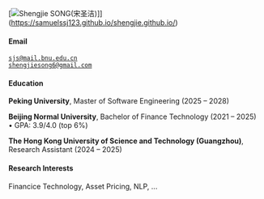 [![Shengjie SONG(宋圣洁)](https://img.shields.io/badge/XX-github-blue?logo=github)]](https://samuelssj123.github.io/shengjie.github.io/)

#### Email  
<code>sjs@mail.bnu.edu.cn</code>  
<code>shengjiesong6@gmail.com</code>

#### Education  
**Peking University**, Master of Software Engineering (2025 – 2028)  

**Beijing Normal University**, Bachelor of Finance Technology (2021 – 2025)  
• GPA: 3.9/4.0 (top 6%)  

**The Hong Kong University of Science and Technology (Guangzhou)**, Research Assistant (2024 – 2025)  

#### Research Interests  
Financice Technology, Asset Pricing, NLP, ...
